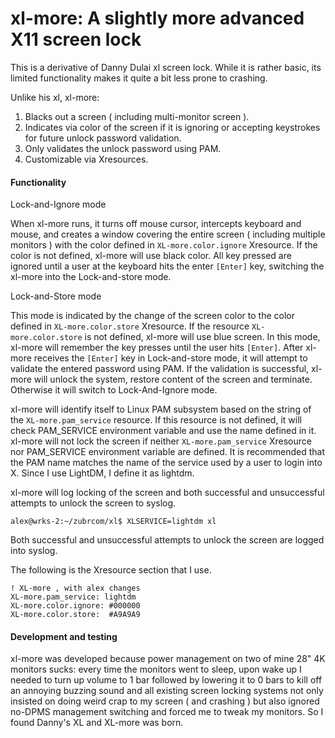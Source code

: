 xl-more: A slightly more advanced X11 screen lock
=================================================

This is a derivative of Danny Dulai xl screen lock. While it is rather basic, its limited functionality
makes it quite a bit less prone to crashing.

Unlike his xl, xl-more:

1. Blacks out a screen ( including multi-monitor screen ).
2. Indicates via color of the screen if it is ignoring or accepting keystrokes for future unlock password validation.
3. Only validates the unlock password using PAM.
4. Customizable via Xresources.


#### Functionality

Lock-and-Ignore mode

When xl-more runs, it turns off mouse cursor, intercepts keyboard and mouse, and creates a window covering the entire screen ( including multiple monitors ) with the color defined in `XL-more.color.ignore` Xresource. If the color is not defined, xl-more will use black color. All key pressed are ignored until a user at the keyboard hits the enter `[Enter]` key, switching the xl-more into the Lock-and-store mode.

Lock-and-Store mode

This mode is indicated by the change of the screen color to the color defined in `XL-more.color.store` Xresource. If the resource `XL-more.color.store` is not defined, xl-more will use blue screen. In this mode, xl-more will remember the key presses until the user hits `[Enter]`. After xl-more receives the `[Enter]` key in Lock-and-store mode, it will attempt to validate the entered password using PAM. If the validation is successful, xl-more will unlock the system, restore content of the screen and terminate. Otherwise it will switch to Lock-And-Ignore mode.

xl-more will identify itself to Linux PAM subsystem based on the string of the `XL-more.pam_service` resource. If this resource is not defined, it will check PAM_SERVICE environment variable and use the name defined in it. xl-more will not lock the screen if neither `XL-more.pam_service` Xresource nor PAM_SERVICE environment variable are defined. It is recommended that the PAM name matches the name of the service used by a user to login into X. Since I use LightDM, I define it as lightdm.

xl-more will log locking of the screen and both successful and unsuccessful attempts to unlock the screen to syslog.

```
alex@wrks-2:~/zubrcom/xl$ XLSERVICE=lightdm xl
```

Both successful and unsuccessful attempts to unlock the screen are logged into
syslog.

The following is the Xresource section that I use.

```
! XL-more , with alex changes
XL-more.pam_service: lightdm
XL-more.color.ignore: #000000
XL-more.color.store:  #A9A9A9
```

#### Development and testing

xl-more was developed because power management on two of mine 28" 4K monitors sucks: every time the monitors went to sleep, upon wake up I needed to turn up volume to 1 bar followed by lowering it to 0 bars to kill off an annoying buzzing sound and all existing screen locking systems not only insisted on doing weird crap to my screen ( and crashing ) but also ignored no-DPMS management switching and forced me to tweak my monitors. So I found Danny's XL and XL-more was born.

